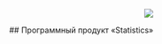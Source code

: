 <p align="center"><img src="https://pp.userapi.com/c638519/v638519489/431d6/aAkqSUi3DoI.jpg"></p>
## Программный продукт «Statistics»
